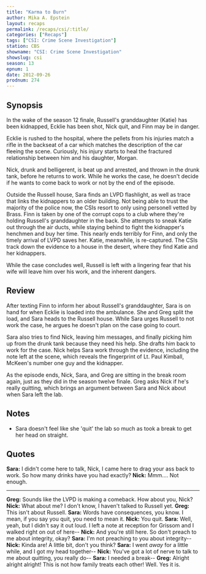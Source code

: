 ```yaml
---
title: "Karma to Burn"
author: Mika A. Epstein
layout: recaps
permalink: /recaps/csi/:title/
categories: ["Recaps"]
tags: ["CSI: Crime Scene Investigation"]
station: CBS
showname: "CSI: Crime Scene Investigation"
showslug: csi
season: 13
epnum: 1
date: 2012-09-26
prodnum: 274
---
```


## Synopsis

In the wake of the season 12 finale, Russell's granddaughter (Katie) has been kidnapped, Ecklie has been shot, Nick quit, and Finn may be in danger.

Ecklie is rushed to the hospital, where the pellets from his injuries match a rifle in the backseat of a car which matches the description of the car fleeing the scene. Curiously, his injury starts to heal the fractured relationship between him and his daughter, Morgan.

Nick, drunk and belligerent, is beat up and arrested, and thrown in the drunk tank, before he returns to work. While he works the case, he doesn't decide if he wants to come back to work or not by the end of the episode.

Outside the Russell house, Sara finds an LVPD flashlight, as well as trace that links the kidnappers to an older building. Not being able to trust the majority of the police now, the CSIs resort to only using personell vetted by Brass. Finn is taken by one of the corrupt cops to a club where they're holding Russell's granddaughter in the back. She attempts to sneak Katie out through the air ducts, while staying behind to fight the kidnapper's henchmen and buy her time. This nearly ends terribly for Finn, and only the timely arrival of LVPD saves her. Katie, meanwhile, is re-captured. The CSIs track down the evidence to a house in the desert, where they find Katie and her kidnappers.

While the case concludes well, Russell is left with a lingering fear that his wife will leave him over his work, and the inherent dangers.

## Review

After texting Finn to inform her about Russell's granddaughter, Sara is on hand for when Ecklie is loaded into the ambulance. She and Greg split the load, and Sara heads to the Russell house. While Sara urges Russell to not work the case, he argues he doesn't plan on the case going to court.

Sara also tries to find Nick, leaving him messages, and finally picking him up from the drunk tank because they need his help. She drafts him back to work for the case. Nick helps Sara work through the evidence, including the note left at the scene, which reveals the fingerprint of Lt. Paul Kimball, McKeen's number one guy and the kidnapper.

As the episode ends, Nick, Sara, and Greg are sitting in the break room again, just as they did in the season twelve finale. Greg asks Nick if he's really quitting, which brings an argument between Sara and Nick about when Sara left the lab.

## Notes

* Sara doesn't feel like she 'quit' the lab so much as took a break to get her head on straight.

## Quotes

**Sara:** I didn't come here to talk, Nick, I came here to drag your ass back to work. So how many drinks have you had exactly?
**Nick:** Mmm.... Not enough.

- - -

**Greg:** Sounds like the LVPD is making a comeback. How about you, Nick?
**Nick:** What about me? I don't know, I haven't talked to Russell yet.
**Greg:** This isn't about Russell.
**Sara:** Words have consequences, you know. I mean, if you say you quit, you need to mean it.
**Nick:** You quit.
**Sara:** Well, yeah, but I didn't say it out loud. I left a note at reception for Grissom and I walked right on out of here--
**Nick:** And you're still here. So don't preach to me about integrity, okay?
**Sara:** I'm not preaching to you about integrity--
**Nick:** Kinda are! A little bit, don't you think?
**Sara:** I went *away* for a little while, and I got my head together--
**Nick:** You've got a lot of nerve to talk to me about quitting, you really do--
**Sara:** I needed a break--
**Greg:** Alright alright alright! This is not how family treats each other! Well. Yes it is.

